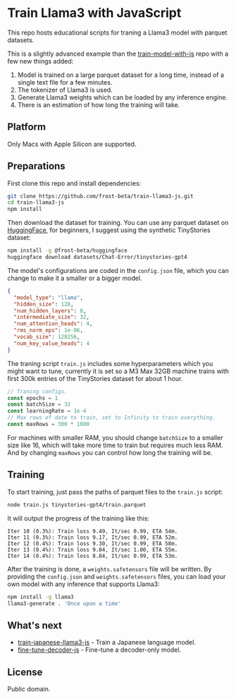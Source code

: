 # Train Llama3 with JavaScript

This repo hosts educational scripts for traning a Llama3 model with parquet
datasets.

This is a slightly advanced example than the [train-model-with-js](https://github.com/frost-beta/train-model-with-js)
repo with a few new things added:

1. Model is trained on a large parquet dataset for a long time, instead of a
   single text file for a few minutes.
2. The tokenizer of Llama3 is used.
3. Generate Llama3 weights which can be loaded by any inference engine.
4. There is an estimation of how long the training will take.

## Platform

Only Macs with Apple Silicon are supported.

## Preparations

First clone this repo and install dependencies:

```sh
git clone https://github.com/frost-beta/train-llama3-js.git
cd train-llama3-js
npm install
```

Then download the dataset for training. You can use any parquet dataset on
[HuggingFace](https://huggingface.co/datasets?modality=modality:text&format=format:parquet&sort=trending),
for beginners, I suggest using the synthetic TinyStories dataset:

```sh
npm install -g @frost-beta/huggingface
huggingface download datasets/Chat-Error/tinystories-gpt4
```

The model's configurations are coded in the `config.json` file, which you can
change to make it a smaller or a bigger model.

```json
{
  "model_type": "llama",
  "hidden_size": 128,
  "num_hidden_layers": 8,
  "intermediate_size": 32,
  "num_attention_heads": 4,
  "rms_norm_eps": 1e-06,
  "vocab_size": 128256,
  "num_key_value_heads": 4
}
```

The traning script `train.js` includes some hyperparameters which you might want
to tune, currently it is set so a M3 Max 32GB machine trains with first 300k
entries of the TinyStories dataset for about 1 hour.

```js
// Traning configs.
const epochs = 1
const batchSize = 32
const learningRate = 1e-4
// Max rows of date to train, set to Infinity to train everything.
const maxRows = 300 * 1000
```

For machines with smaller RAM, you should change `batchSize` to a smaller size
like 16, which will take more time to train but requires much less RAM. And by
changing `maxRows` you can control how long the training will be.

## Training

To start training, just pass the paths of parquet files to the `train.js`
script:

```sh
node train.js tinystories-gpt4/train.parquet
```

It will output the progress of the training like this:

```
Iter 10 (0.3%): Train loss 9.49, It/sec 0.99, ETA 54m.
Iter 11 (0.3%): Train loss 9.17, It/sec 0.99, ETA 52m.
Iter 12 (0.4%): Train loss 9.30, It/sec 0.99, ETA 58m.
Iter 13 (0.4%): Train loss 9.04, It/sec 1.00, ETA 55m.
Iter 14 (0.4%): Train loss 8.84, It/sec 0.99, ETA 53m.
```

After the training is done, a `weights.safetensors` file will be written. By
providing the `config.json` and `weights.safetensors` files, you can load your
own model with any inference that supports Llama3:

```sh
npm install -g llama3
llama3-generate . 'Once upon a time'
```

## What's next

* [train-japanese-llama3-js](https://github.com/frost-beta/train-japanese-llama3-js) -
  Train a Japanese language model.
* [fine-tune-decoder-js](https://github.com/frost-beta/fine-tune-decoder-js) -
  Fine-tune a decoder-only model.

## License

Public domain.
